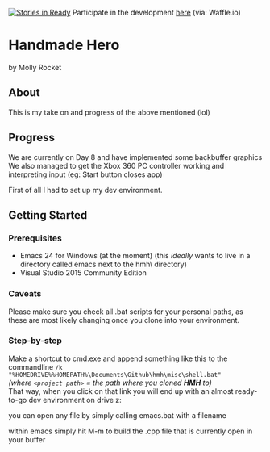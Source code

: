 [![Stories in Ready](https://badge.waffle.io/smeierzubiesen/hmh.png?label=ready&title=Ready)](https://waffle.io/smeierzubiesen/hmh)
Participate in the development [here](https://waffle.io/smeierzubiesen/hmh) (via: Waffle.io)
# Handmade Hero
by Molly Rocket

## About
This is my take on and progress of the above mentioned (lol)

## Progress
We are currently on Day 8 and have implemented some backbuffer graphics
We also managed to get the Xbox 360 PC controller working and interpreting input
(eg: Start button closes app)

First of all I had to set up my dev environment.

## Getting Started

### Prerequisites

 * Emacs 24 for Windows (at the moment)
 (this *ideally* wants to live in a directory called emacs next to the hmh\ directory)
 * Visual Studio 2015 Community Edition

### Caveats

Please make sure you check all .bat scripts for your personal paths, as these are most likely changing once you clone into your environment.

### Step-by-step

Make a shortcut to cmd.exe and append something like this to the commandline `/k "%HOMEDRIVE%%HOMEPATH%\Documents\Github\hmh\misc\shell.bat"`  
*(where `<project path>` = the path where you cloned __HMH__ to)*  
That way, when you click on that link you will end up with an almost ready-to-go dev environment on drive z:

you can open any file by simply calling emacs.bat with a filename

within emacs simply hit M-m to build the .cpp file that is currently open in your buffer